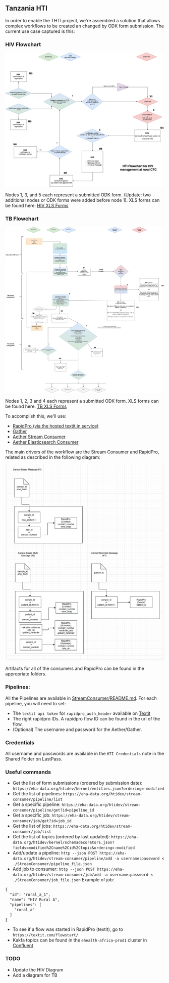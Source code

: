 ## Tanzania HTI

In order to enable the THTI project, we're assembled a solution that allows complex workflows to be created an changed by ODK form submission. The current use case captured is this:

### HIV Flowchart
![HIV Flowchart](/doc/hiv_flowchart.png)

Nodes 1, 3, and 5 each represent a submitted ODK form. (Update: two additional nodes or ODK forms were added before node 1). XLS forms can be found here: [HIV XLS Forms](https://drive.google.com/drive/folders/15f5jSZCjmInNgX9uZVUeFGIuITDUS__b?usp=sharing)

### TB Flowchart
![TB Flowchart](/doc/tb_flowchart.png)

Nodes 1, 2, 3 and 4 each represent a submitted ODK form. XLS forms can be found here: [TB XLS Forms](https://drive.google.com/drive/folders/13JwDJLgS_uFgrUR3Zd-YziF5hbGnqIcw?usp=sharing)

To accomplish this, we'll use:
- [RapidPro (via the hosted textit.in service)](https://textit.in)
- [Gather](https://github.com/ehealthafrica/gather)
- [Aether Stream Consumer](https://github.com/ehealthafrica/aether-stream-consumer)
- [Aether Elasticsearch Consumer](https://github.com/ehealthafrica/aether-elasticsearch-consumer)

The main drivers of the workflow are the Stream Consumer and RapidPro, related as described in the following diagram:

![Diagram](/doc/Selection_001.jpg)

Artifacts for all of the consumers and RapidPro can be found in the appropriate folders.

### Pipelines:

All the Pipelines are available in [StreamConsumer/README.md](https://github.com/eHealthAfrica/tanzania-hti/tree/master/StreamConsumer#pipelines). For each pipeline, you will need to set:
- The `textit api token` for `rapidpro_auth_header` available on [Textit](https://textit.com/org/home/)
- The right rapidpro IDs. A rapidpro flow ID can be found in the url of the flow.
- (Optional) The username and password for the Aether/Gather.

### Credentials

All username and passwords are available in the `HTI Credentials` note in the Shared Folder on LastPass.

### Useful commands

- Get the list of form submissions (ordered by submission date): `https://eha-data.org/htidev/kernel/entities.json?ordering=-modified`
- Get the list of pipelines: `https://eha-data.org/htidev/stream-consumer/pipeline/list`
- Get a specific pipeline: `https://eha-data.org/htidev/stream-consumer/pipeline/get?id=pipeline_id`
- Get a specific job: `https://eha-data.org/htidev/stream-consumer/job/get?id=job_id`
- Get the list of jobs: `https://eha-data.org/htidev/stream-consumer/job/list`
- Get the list of topics (ordered by last updated): `https://eha-data.org/htidev/kernel/schemadecorators.json?fields=modified%2Cname%2Cid%2Ctopic&ordering=-modified`
- Add/update a pipeline: `http --json POST https://eha-data.org/htidev/stream-consumer/pipeline/add -a username:password < ./StreamConsumer/pipeline_file.json`
- Add job to consumer: `http --json POST https://eha-data.org/htidev/stream-consumer/job/add -a username:password < ./StreamConsumer/job_file.json`
Example of job:
```
{
  "id": "rural_a_1",
  "name": "HIV Rural A",
  "pipelines": [
    "rural_a"
  ]
}
```
- To see if a flow was started in RapidPro (textit), go to `https://textit.com/flowstart/`
- Kakfa topics can be found in the `ehealth-africa-prod1` cluster in [Confluent](https://confluent.cloud/)  

### TODO

- Update the HIV Diagram
- Add a diagram for TB
